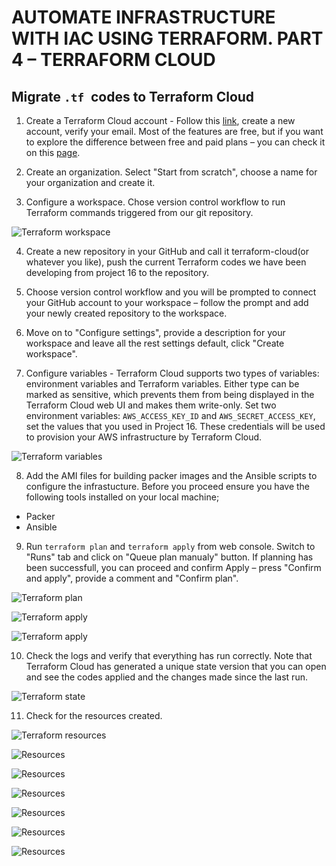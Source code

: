 # AUTOMATE INFRASTRUCTURE WITH IAC USING TERRAFORM. PART 4 – TERRAFORM CLOUD

## Migrate `.tf `codes to Terraform Cloud

1. Create a Terraform Cloud account - Follow this [link](https://app.terraform.io/public/signup/account), create a new account, verify your email. Most of the features are free, but if you want to explore the difference between free and paid plans – you can check it on this [page](https://www.hashicorp.com/products/terraform/pricing).

2. Create an organization. Select "Start from scratch", choose a name for your organization and create it.

3. Configure a workspace. Chose version control workflow to run Terraform commands triggered from our git repository.


![Terraform workspace](./media/tfworkspace.png)

4. Create a new repository in your GitHub and call it terraform-cloud(or whatever you like), push the current Terraform codes we have been developing from project 16 to the repository.

5. Choose version control workflow and you will be prompted to connect your GitHub account to your workspace – follow the prompt and add your newly created repository to the workspace.

6. Move on to "Configure settings", provide a description for your workspace and leave all the rest settings default, click "Create workspace".

7. Configure variables - Terraform Cloud supports two types of variables: environment variables and Terraform variables. Either type can be marked as sensitive, which prevents them from being displayed in the Terraform Cloud web UI and makes them write-only. Set two environment variables: `AWS_ACCESS_KEY_ID` and `AWS_SECRET_ACCESS_KEY`, set the values that you used in Project 16. These credentials will be used to provision your AWS infrastructure by Terraform Cloud.


![Terraform variables](./media/tfvariables.png)

8. Add the AMI files for building packer images and the Ansible scripts to configure the infrastucture. Before you proceed ensure you have the following tools installed on your local machine;

- Packer
- Ansible


9. Run `terraform plan` and `terraform apply` from web console. Switch to "Runs" tab and click on "Queue plan manualy" button. If planning has been successfull, you can proceed and confirm Apply – press "Confirm and apply", provide a comment and "Confirm plan".


![Terraform plan](./media/tfplan.png)

![Terraform apply](./media/tfapply.png)

![Terraform apply](./media/tfapply2.png)

10. Check the logs and verify that everything has run correctly. Note that Terraform Cloud has generated a unique state version that you can open and see the codes applied and the changes made since the last run.


![Terraform state](./media/tfstates.png)


11. Check for the resources created. 

![Terraform resources](./media/resources.png)

![Resources](./media/ec2.png)

![Resources](./media/efs.png)

![Resources](./media/rds.png)

![Resources](./media/asg.png)

![Resources](./media/tg.png)

![Resources](./media/route53.png)

